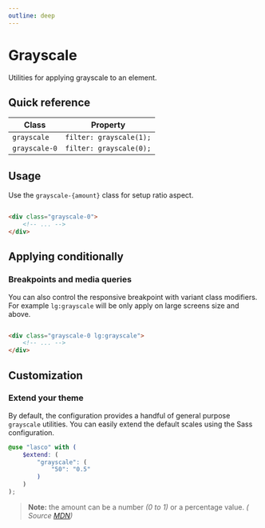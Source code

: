 ```yaml
---
outline: deep
---
```


# Grayscale

Utilities for applying grayscale to an element.

## Quick reference

| Class         | Property                |
|---------------|-------------------------|
| `grayscale`   | `filter: grayscale(1);` |
| `grayscale-0` | `filter: grayscale(0);` |

## Usage

Use the `grayscale-{amount}` class for setup ratio aspect.

```html

<div class="grayscale-0">
    <!-- ... -->
</div>
```

## Applying conditionally

### Breakpoints and media queries

You can also control the responsive breakpoint with variant class modifiers. For example `lg:grayscale` will be only
apply on large screens size and above.

```html

<div class="grayscale-0 lg:grayscale">
    <!-- ... -->
</div>
```

## Customization

### Extend your theme

By default, the configuration provides a handful of general purpose `grayscale` utilities. You can easily extend the
default scales using the Sass configuration.

```scss
@use "lasco" with (
    $extend: (
        "grayscale": (
            "50": "0.5"
        )
    )
);
```

> **Note:** the amount can be a number _(0 to 1)_ or a percentage value. _(
Source [MDN](https://developer.mozilla.org/en-US/docs/Web/CSS/filter-function/brightness()#exemples))_
